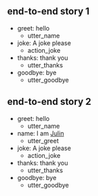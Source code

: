 ## end-to-end story 1
* greet: hello
   - utter_name
* joke: A joke please
   - action_joke
* thanks: thank you
   - utter_thanks
* goodbye: bye
   - utter_goodbye

## end-to-end story 2
* greet: hello
   - utter_name
* name: I am [Julin](name)
   - utter_greet
* joke: A joke please
   - action_joke
* thanks: thank you
   - utter_thanks
* goodbye: bye
   - utter_goodbye
